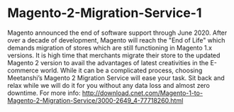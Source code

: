 # Magento-2-Migration-Service-1
Magento announced the end of software support through June 2020. After over a decade of development, Magento will reach the "End of Life" which demands migration of stores which are still functioning in Magento 1.x versions.   It is high time that merchants migrate their store to the updated Magento 2 version to avail the advantages of latest creativities in the E-commerce world.   While it can be a complicated process, choosing Meetanshi’s Magento 2 Migration Service will ease your task. Sit back and relax while we will do it for you without any data loss and almost zero downtime.   For more info: http://download.cnet.com/Magento-1-to-Magento-2-Migration-Service/3000-2649_4-77718260.html
